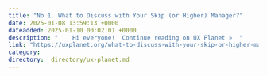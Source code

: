 ```yaml
---
title: "No 1. What to Discuss with Your Skip (or Higher) Manager?"
date: 2025-01-08 13:59:13 +0000
dateadded: 2025-01-10 00:02:01 +0000
description: "    Hi everyone!  Continue reading on UX Planet »  "
link: "https://uxplanet.org/what-to-discuss-with-your-skip-or-higher-manager-89ad27d7d1b9?source=rss----819cc2aaeee0---4"
category:
directory: _directory/ux-planet.md
---
```

